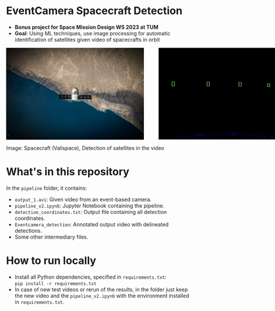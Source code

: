 # EventCamera Spacecraft Detection
- **Bonus project for Space Mission Design WS 2023 at TUM**
- **Goal**: Using ML techniques, use image processing for automatic identification of satellites given video of spacecrafts in orbit




<div style="display: flex;">
  <img src=".github/satellite.jpeg" alt="image 1" style="margin-right: 20px;" height="250"/>
  <img src=".github/demo.png" alt="image 2" style="margin-left: 20px;" height="250"/> 
</div>

Image: Spacecraft (Valispace), Detection of satellites in the video

# What's in this repository
  In the `pipeline` folder, it contains:
  - `output_1.avi`: Given video from an event-based camera.
  - `pipeline_v2.ipynb`: Jupyter Notebook containing the pipeline. 
  - `detection_coordinates.txt`: Output file containing all detection coordinates.
  - `Eventcamera_detection`: Annotated output video with delineated detections.
  - Some other intermediary files.



# How to run locally
- Install all Python dependencies, specified in `requirements.txt`: <br>
`pip install -r requirements.txt`
- In case of new test videos or rerun of the results, in the folder just keep the new video and the `pipeline_v2.ipynb` with the environment installed in `requirements.txt`.

